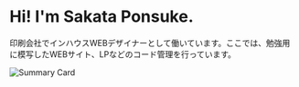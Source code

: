 # Hi! I'm Sakata Ponsuke.
印刷会社でインハウスWEBデザイナーとして働いています。ここでは、勉強用に模写したWEBサイト、LPなどのコード管理を行っています。

![Summary Card](https://github-profile-summary-cards.vercel.app/api/cards/profile-details?username=YOUR_USERNAME&theme=THEME_NAME)
